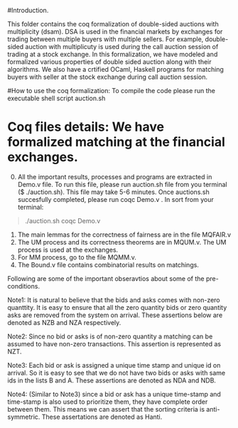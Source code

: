 #Introduction.

This folder contains the coq formalization of double-sided auctions with multiplicity (dsam). 
DSA is used in the financial markets by exchanges for trading between multiple buyers with multiple sellers. 
For example,  double-sided auction with multiplicuty is used during the call auction session of trading at a stock exchange. 
In this formalization, we have modeled and formalized various properties of double sided auction along with their algorithms. 
We also have a crtified OCaml, Haskell programs for matching buyers with seller at the stock exchange during call auction session.

#How to use the coq formalization: To compile the code please run the executable shell script auction.sh

# Coq files details: We have formalized matching at the financial exchanges. 
0. All the important results, processes and programs are extracted in Demo.v file. To run this file, please 
run auction.sh file from you terminal ($ ./auction.sh). This file may take 5-6 minutes. Once auctions.sh succesfully 
completed, please run coqc Demo.v . In sort from your terminal:

> ./auction.sh
> coqc Demo.v 

1. The main lemmas for the correctness of fairness are in the file MQFAIR.v
2. The UM process and its correctness theorems are in MQUM.v. The UM process is used at the exchanges.
3. For MM process, go to the file MQMM.v.
4. The Bound.v file contains combinatorial results on matchings. 

Following are some of the important obseravtios about some of the pre-conditions.

Note1: It is natural to believe that the bids and asks comes with 
non-zero quanttity. It is easy to ensure that all the zero quantity bids
or zero quantity asks are removed from the system on arrival.
These assertions below are denoted as NZB and NZA respectively.

Note2: Since no bid or asks is of non-zero quantity a matching can be
assumed to have non-zero transactions. This assertion is represented as
NZT.

Note3: Each bid or ask is assigned a unique time stamp and unique id 
on arrival. So it is easy to see that we do not have two bids or asks with 
same ids in the lists B and A. These assertions are denoted as NDA and NDB.

Note4: (Similar to Note3) since a bid or ask has a unique time-stamp and 
time-stamp is also used to prioritize them, they have complete order between them. 
This means we can assert that the sorting criteria is anti-symmetric. 
These assertations are denoted as Hanti.
